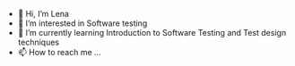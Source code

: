 - 👋 Hi, I’m Lena
- 👀 I’m interested in Software testing
- 🌱 I’m currently learning Introduction to Software Testing and Test design techniques
- 📫 How to reach me ...

<!---
Lenajava1/Lenajava1 is a ✨ special ✨ repository because its `README.md` (this file) appears on your GitHub profile.
You can click the Preview link to take a look at your changes.
--->
